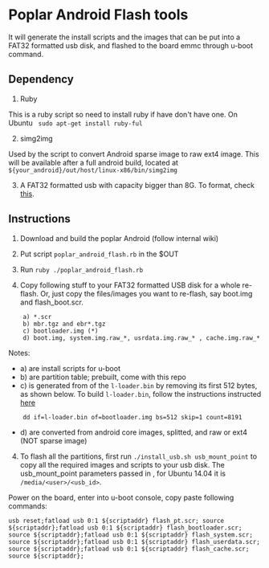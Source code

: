 # Poplar Android Flash tools

It will generate the install scripts and the images that can be put into a FAT32 formatted usb disk, and flashed to the board emmc through u-boot command.

## Dependency

1. Ruby

This is a ruby script so need to install ruby if have don't have one.
On Ubuntu ` sudo apt-get install ruby-ful`

2. simg2img

Used by the script to convert Android sparse image to raw ext4 image. This will be available after a full android build, located at `${your_android}/out/host/linux-x86/bin/simg2img`

3. A FAT32 formatted usb with capacity bigger than 8G. To format, check [this](https://askubuntu.com/questions/22381/how-to-format-a-usb-flash-drive).

## Instructions

1. Download and build the poplar Android (follow internal wiki)

2. Put script `poplar_android_flash.rb` in the $OUT

3. Run `ruby ./poplar_android_flash.rb`

4. Copy following stuff to your FAT32 formatted USB disk for a whole re-flash. Or, just copy the files/images you want to re-flash, say boot.img and flash_boot.scr.

```
    a) *.scr
    b) mbr.tgz and ebr*.tgz
    c) bootloader.img (*)
    d) boot.img, system.img.raw_*, usrdata.img.raw_* , cache.img.raw_*
```

Notes:

- a) are install scripts for u-boot
- b) are partition table; prebuilt, come with this repo
- c) is generated from of the `l-loader.bin` by removing its first 512 bytes, as shown below. To build `l-loader.bin`, follow the instructions instructed [here](https://github.com/Linaro/poplar-tools/blob/latest/build_instructions.md)

```
    dd if=l-loader.bin of=bootloader.img bs=512 skip=1 count=8191
```

- d) are converted from android core images, splitted, and raw or ext4 (NOT sparse image)

4. To flash all the partitions, first run `./install_usb.sh usb_mount_point` to copy all the required images and scripts to your usb disk. The usb_mount_point parameters passed in , for Ubuntu 14.04 it is `/media/<user>/<usb_id>`.

Power on the board, enter into u-boot console, copy paste following commands:

```
usb reset;fatload usb 0:1 ${scriptaddr} flash_pt.scr; source ${scriptaddr};fatload usb 0:1 ${scriptaddr} flash_bootloader.scr; source ${scriptaddr};fatload usb 0:1 ${scriptaddr} flash_system.scr; source ${scriptaddr};fatload usb 0:1 ${scriptaddr} flash_userdata.scr; source ${scriptaddr};fatload usb 0:1 ${scriptaddr} flash_cache.scr; source ${scriptaddr};
```
